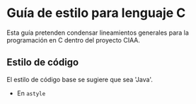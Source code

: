 # Guía de estilo para lenguaje C
Esta guía pretenden condensar lineamientos generales para la programación en C dentro del proyecto CIAA.
## Estilo de código
El estilo de código base se sugiere que sea 'Java'.
 - En `astyle` 
<!--stackedit_data:
eyJoaXN0b3J5IjpbMTQ1NTc0MDIzOF19
-->